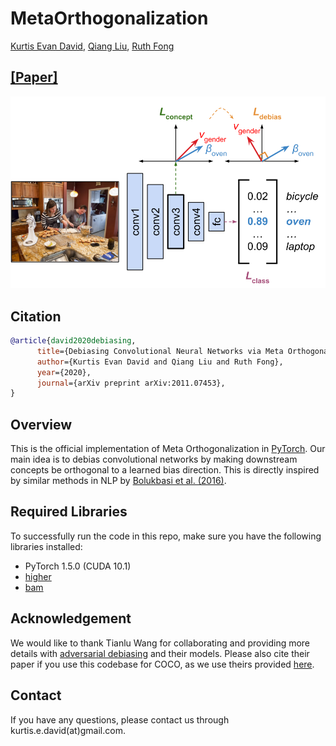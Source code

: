 # MetaOrthogonalization <br>
[Kurtis Evan David](https://kurtisdavid.github.io), 
[Qiang Liu](https://www.cs.utexas.edu/~lqiang/), 
[Ruth Fong](https://ruthcfong.github.io/)
## [[Paper]](https://arxiv.org/abs/2011.07453)

<div align="center">
  <img src="metaortho_figure.png" />
</div>

## Citation
```bibtex
@article{david2020debiasing,
      title={Debiasing Convolutional Neural Networks via Meta Orthogonalization},
      author={Kurtis Evan David and Qiang Liu and Ruth Fong},
      year={2020},
      journal={arXiv preprint arXiv:2011.07453},
}
```

## Overview
This is the official implementation of Meta Orthogonalization in [PyTorch](https://pytorch.org/).
Our main idea is to debias convolutional networks by making downstream concepts be orthogonal to a learned bias direction. 
This is directly inspired by similar methods in NLP by [Bolukbasi et al. (2016)](https://arxiv.org/abs/1607.06520).

## Required Libraries
To successfully run the code in this repo, make sure you have the following libraries installed:
* PyTorch 1.5.0 (CUDA 10.1)
* [higher](https://github.com/facebookresearch/higher)
* [bam](https://github.com/google-research-datasets/bam)


## Acknowledgement
We would like to thank Tianlu Wang for collaborating and providing more details with [adversarial debiasing](https://arxiv.org/abs/1811.08489) and their models. Please also cite their paper if you use this codebase for COCO, as we use theirs provided [here](https://github.com/uvavision/Balanced-Datasets-Are-Not-Enough).

## Contact
If you have any questions, please contact us through kurtis.e.david(at)gmail.com.
